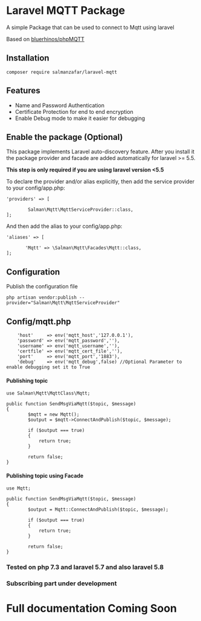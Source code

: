 # Laravel MQTT Package

A simple Package that can be used to connect to Mqtt using laravel

Based on [bluerhinos/phpMQTT](https://github.com/bluerhinos/phpMQTT)

## Installation
```
composer require salmanzafar/laravel-mqtt
```
## Features

* Name and Password Authentication
* Certificate Protection for end to end encryption
* Enable Debug mode to make it easier for debugging 

## Enable the package (Optional)
This package implements Laravel auto-discovery feature. After you install it the package provider and facade are added automatically for laravel >= 5.5.

__This step is only required if you are using laravel version <5.5__

To declare the provider and/or alias explicitly, then add the service provider to your config/app.php:

```
'providers' => [

        Salman\Mqtt\MqttServiceProvider::class,
];
```
And then add the alias to your config/app.php:
```
'aliases' => [

       'Mqtt' => \Salman\Mqtt\Facades\Mqtt::class,
];
```
## Configuration
Publish the configuration file
```
php artisan vendor:publish --provider="Salman\Mqtt\MqttServiceProvider"
```
## Config/mqtt.php
```
    'host'     => env('mqtt_host','127.0.0.1'),
    'password' => env('mqtt_password',''),
    'username' => env('mqtt_username',''),
    'certfile' => env('mqtt_cert_file',''),
    'port'     => env('mqtt_port','1883'),
    'debug'    => env('mqtt_debug',false) //Optional Parameter to enable debugging set it to True
```
#### Publishing topic

```
use Salman\Mqtt\MqttClass\Mqtt;

public function SendMsgViaMqtt($topic, $message)
{
        $mqtt = new Mqtt();
        $output = $mqtt->ConnectAndPublish($topic, $message);

        if ($output === true)
        {
            return true;
        }

        return false;
}
```
#### Publishing topic using Facade

```
use Mqtt;

public function SendMsgViaMqtt($topic, $message)
{
        $output = Mqtt::ConnectAndPublish($topic, $message);

        if ($output === true)
        {
            return true;
        }

        return false;
}
```
### Tested on php 7.3 and laravel 5.7 and also laravel 5.8

### Subscribing part under development

# Full documentation Coming Soon
